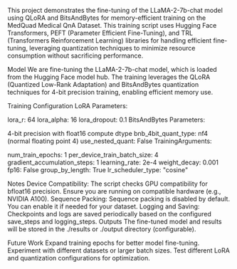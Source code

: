 This project demonstrates the fine-tuning of the LLaMA-2-7b-chat model using QLoRA and BitsAndBytes for memory-efficient training on the MedQuad Medical QnA Dataset. This training script uses Hugging Face Transformers, PEFT (Parameter Efficient Fine-Tuning), and TRL (Transformers Reinforcement Learning) libraries for handling efficient fine-tuning, leveraging quantization techniques to minimize resource consumption without sacrificing performance.

Model
We are fine-tuning the LLaMA-2-7b-chat model, which is loaded from the Hugging Face model hub. The training leverages the QLoRA (Quantized Low-Rank Adaptation) and BitsAndBytes quantization techniques for 4-bit precision training, enabling efficient memory use.

Training Configuration
LoRA Parameters:

lora_r: 64
lora_alpha: 16
lora_dropout: 0.1
BitsAndBytes Parameters:

4-bit precision with float16 compute dtype
bnb_4bit_quant_type: nf4 (normal floating point 4)
use_nested_quant: False
TrainingArguments:

num_train_epochs: 1
per_device_train_batch_size: 4
gradient_accumulation_steps: 1
learning_rate: 2e-4
weight_decay: 0.001
fp16: False
group_by_length: True
lr_scheduler_type: "cosine"

Notes
Device Compatibility: The script checks GPU compatibility for bfloat16 precision. Ensure you are running on compatible hardware (e.g., NVIDIA A100).
Sequence Packing: Sequence packing is disabled by default. You can enable it if needed for your dataset.
Logging and Saving: Checkpoints and logs are saved periodically based on the configured save_steps and logging_steps.
Outputs
The fine-tuned model and results will be stored in the ./results or ./output directory (configurable).

Future Work
Expand training epochs for better model fine-tuning.
Experiment with different datasets or larger batch sizes.
Test different LoRA and quantization configurations for optimization.
